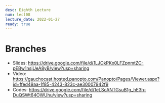 ```yaml
---
desc: Eighth Lecture
num: lect08
lecture_date: 2022-01-27
ready: true
---
```


# Branches

* Slides: <https://drive.google.com/file/d/1LJOkPKx0LFZpnmtZC-pEBw1nsjUeA8yB/view?usp=sharing>
* Video: <https://gauchocast.hosted.panopto.com/Panopto/Pages/Viewer.aspx?id=ffed49aa-1f85-4243-823c-ae30007942f9>
* Codes: <https://drive.google.com/file/d/1eLScANTGsuB1g_hE3h-DuQSWt64OWUhu/view?usp=sharing>

